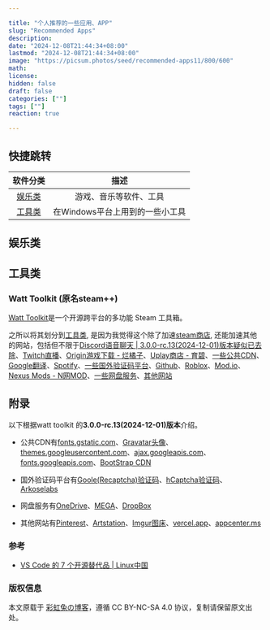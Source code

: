 ```yaml
---

title: "个人推荐的一些应用、APP"
slug: "Recommended Apps"
description: 
date: "2024-12-08T21:44:34+08:00"
lastmod: "2024-12-08T21:44:34+08:00"
image: "https://picsum.photos/seed/recommended-apps11/800/600"
math: 
license: 
hidden: false
draft: false 
categories: [""]
tags: [""]
reaction: true

---
```


## 快捷跳转

| 软件分类      | 描述 |
| :-: | :-: |
| [娱乐类](#娱乐类) | 游戏、音乐等软件、工具 |
| [工具类](#工具类) | 在Windows平台上用到的一些小工具 |

## 娱乐类

## 工具类

### Watt Toolkit (原名steam++)

[Watt Toolkit](https://steampp.net/)是一个开源跨平台的多功能 Steam 工具箱。

之所以将其划分到[工具类](#工具类), 是因为我觉得这个除了加速[steam商店](https://store.steampowered.com/), 还能加速其他的网站，包括但不限于[Discord语音聊天 | 3.0.0-rc.13(2024-12-01)版本疑似已去除](https://discord.com/)、[Twitch直播](https://www.twitch.tv/)、[Origin游戏下载 - 烂橘子](https://www.origin.com/)、[Uplay商店 - 育碧](https://zh-cn.ubisoft.com/ubisoftconnect)、[一些公共CDN](#参考)、[Google翻译](https://translate.google.com/)、[Spotify](https://www.spotify.com)、[一些国外验证码平台](#参考)、[Github](https://www.github.com)、[Roblox](https://www.roblox.com)、[Mod.io](https://www.mod.io)、[Nexus Mods - N网MOD](https://www.nexusmods.com)、[一些网盘服务](#参考)、[其他网站](#参考)

## 附录

以下根据watt toolkit 的**3.0.0-rc.13(2024-12-01)版本**介绍。

- 公共CDN有[fonts.gstatic.com](fonts.gstatic.com)、[Gravatar头像](gravatar.com)、[themes.googleusercontent.com](themes.googleusercontent.com)、[ajax.googleapis.com](ajax.googleapis.com)、[fonts.googleapis.com](fonts.googleapis.com)、[BootStrap CDN](maxcdn.bootstrapcdn.com/bootstrap)

- 国外验证码平台有[Goole(Recaptcha)验证码](https://www.google.com/recaptcha)、[hCaptcha验证码](https://www.hcaptcha.com)、[Arkoselabs](https://www.arkoselabs.com)

- 网盘服务有[OneDrive](https://onedrive.live.com)、[MEGA](https://mega.io)、[DropBox](https://dropbox.com)

- 其他网站有[Pinterest](https://www.pinterest.com)、[Artstation](https://www.artstation.com)、[Imgur图床](https://www.imgur.com)、[vercel.app](https://vercel.app)、[appcenter.ms](https://appcenter.ms)

### 参考

- [VS Code 的 7 个开源替代品 | Linux中国](https://linux.cn/article-12382-1.html)

### 版权信息

本文原载于 [彩虹兔の博客](https://cai-hong-tu-blog.pages.dev/)，遵循 CC BY-NC-SA 4.0 协议，复制请保留原文出处。
